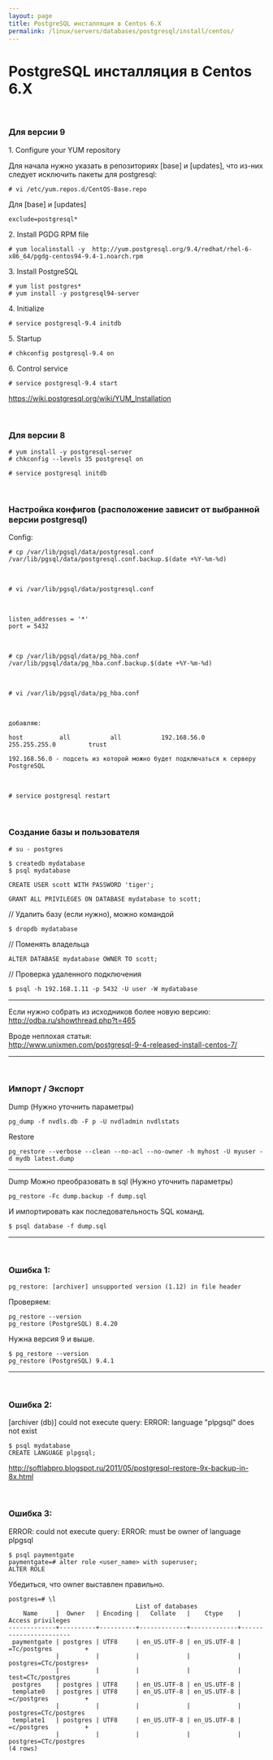 ```yaml
---
layout: page
title: PostgreSQL инсталляция в Centos 6.X
permalink: /linux/servers/databases/postgresql/install/centos/
---
```


# PostgreSQL инсталляция в Centos 6.X

<br/>

### Для версии 9

1\. Configure your YUM repository

Для начала нужно указать в репозиториях [base] и [updates], что из-них следует исключить пакеты для postgresql:

    # vi /etc/yum.repos.d/CentOS-Base.repo

Для [base] и [updates]

    exclude=postgresql*

2\. Install PGDG RPM file

    # yum localinstall -y  http://yum.postgresql.org/9.4/redhat/rhel-6-x86_64/pgdg-centos94-9.4-1.noarch.rpm

3\. Install PostgreSQL

    # yum list postgres*
    # yum install -y postgresql94-server

4\. Initialize

    # service postgresql-9.4 initdb

5\. Startup

    # chkconfig postgresql-9.4 on

6\. Control service

    # service postgresql-9.4 start

https://wiki.postgresql.org/wiki/YUM_Installation

<br/>

### Для версии 8

    # yum install -y postgresql-server
    # chkconfig --levels 35 postgresql on

    # service postgresql initdb

<br/>

### Настройка конфигов (расположение зависит от выбранной версии postgresql)

Config:

    # cp /var/lib/pgsql/data/postgresql.conf /var/lib/pgsql/data/postgresql.conf.backup.$(date +%Y-%m-%d)

<br/>

    # vi /var/lib/pgsql/data/postgresql.conf

<br/>

    listen_addresses = '*'
    port = 5432

<br/>

    # cp /var/lib/pgsql/data/pg_hba.conf /var/lib/pgsql/data/pg_hba.conf.backup.$(date +%Y-%m-%d)

<br/>

    # vi /var/lib/pgsql/data/pg_hba.conf

<br/>

    добавляю:

    host          all           all           192.168.56.0      255.255.255.0         trust

    192.168.56.0 - подсеть из которой можно будет подключаться к серверу PostgreSQL

<br/>

    # service postgresql restart

<br/>

### Создание базы и пользователя

    # su - postgres

    $ createdb mydatabase
    $ psql mydatabase

    CREATE USER scott WITH PASSWORD 'tiger';

    GRANT ALL PRIVILEGES ON DATABASE mydatabase to scott;

// Удалить базу (если нужно), можно командой

    $ dropdb mydatabase

// Поменять владельца

    ALTER DATABASE mydatabase OWNER TO scott;

// Проверка удаленного подключения

    $ psql -h 192.168.1.11 -p 5432 -U user -W mydatabase

---

Если нужно собрать из исходников более новую версию:
http://odba.ru/showthread.php?t=465

Вроде неплохая статья:  
http://www.unixmen.com/postgresql-9-4-released-install-centos-7/

---

<br/>

### Импорт / Экспорт

Dump (Нужно уточнить параметры)

    pg_dump -f nvdls.db -F p -U nvdladmin nvdlstats

Restore

    pg_restore --verbose --clean --no-acl --no-owner -h myhost -U myuser -d mydb latest.dump

---

Dump Можно преобразовать в sql (Нужно уточнить параметры)

    pg_restore -Fc dump.backup -f dump.sql

И импортировать как последовательность SQL команд.

    $ psql database -f dump.sql

---

<br/>

### Ошибка 1:

    pg_restore: [archiver] unsupported version (1.12) in file header

Проверяем:

    pg_restore --version
    pg_restore (PostgreSQL) 8.4.20

Нужна версия 9 и выше.

    $ pg_restore --version
    pg_restore (PostgreSQL) 9.4.1

---

<br/>

### Ошибка 2:

[archiver (db)] could not execute query: ERROR: language "plpgsql" does not exist

    $ psql mydatabase
    CREATE LANGUAGE plpgsql;

http://softlabpro.blogspot.ru/2011/05/postgresql-restore-9x-backup-in-8x.html

<br/>

### Ошибка 3:

ERROR: could not execute query: ERROR: must be owner of language plpgsql

    $ psql paymentgate
    paymentgate=# alter role <user_name> with superuser;
    ALTER ROLE

Убедиться, что owner выставлен правильно.

    postgres=# \l
                                       List of databases
        Name     |  Owner   | Encoding |   Collate   |    Ctype    |   Access privileges
    -------------+----------+----------+-------------+-------------+-----------------------
     paymentgate | postgres | UTF8     | en_US.UTF-8 | en_US.UTF-8 | =Tc/postgres         +
                 |          |          |             |             | postgres=CTc/postgres+
                 |          |          |             |             | test=CTc/postgres
     postgres    | postgres | UTF8     | en_US.UTF-8 | en_US.UTF-8 |
     template0   | postgres | UTF8     | en_US.UTF-8 | en_US.UTF-8 | =c/postgres          +
                 |          |          |             |             | postgres=CTc/postgres
     template1   | postgres | UTF8     | en_US.UTF-8 | en_US.UTF-8 | =c/postgres          +
                 |          |          |             |             | postgres=CTc/postgres
    (4 rows)

<!--

REAL
==========================


$ createdb paymentgate

$ psql

# ALTER DATABASE paymentgate OWNER TO test;

postgres=# \l

exit

psql paymentgate

paymentgate=# alter role test with superuser;
ALTER ROLE

-->
